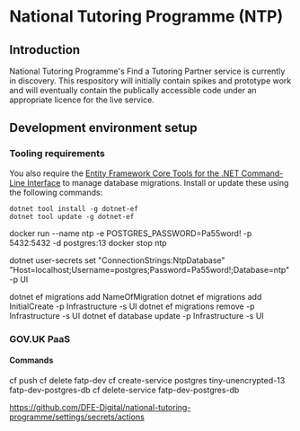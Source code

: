 # National Tutoring Programme (NTP)

## Introduction

National Tutoring Programme's Find a Tutoring Partner service is currently in discovery. This respository will initially contain spikes and prototype work and will eventually contain the publically accessible code under an appropriate licence for the live service.

## Development environment setup

### Tooling requirements

You also require the [Entity Framework Core Tools for the .NET Command-Line Interface](https://www.nuget.org/packages/dotnet-ef/) to manage database migrations. Install or update these using the following commands:

```
dotnet tool install -g dotnet-ef
dotnet tool update -g dotnet-ef
```
docker run --name ntp -e POSTGRES_PASSWORD=Pa55word! -p 5432:5432 -d postgres:13
docker stop ntp

dotnet user-secrets set "ConnectionStrings:NtpDatabase" "Host=localhost;Username=postgres;Password=Pa55word!;Database=ntp" -p UI

dotnet ef migrations add NameOfMigration
dotnet ef migrations add InitialCreate -p Infrastructure -s UI
dotnet ef migrations remove -p Infrastructure -s UI
dotnet ef database update -p Infrastructure -s UI

### GOV.UK PaaS

#### Commands

cf push
cf delete fatp-dev
cf create-service postgres tiny-unencrypted-13 fatp-dev-postgres-db
cf delete-service fatp-dev-postgres-db


https://github.com/DFE-Digital/national-tutoring-programme/settings/secrets/actions
